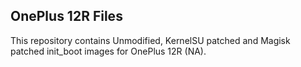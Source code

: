 ## OnePlus 12R Files

This repository contains Unmodified, KernelSU patched and Magisk patched init_boot images for OnePlus 12R (NA).
